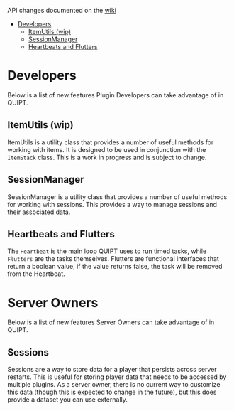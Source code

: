API changes documented on the [wiki](https://github.com/QuickScythe/QUIPT/wiki/)

<!-- TOC -->
* [Developers](#developers)
  * [ItemUtils (wip)](#itemutils-wip)
  * [SessionManager](#sessionmanager)
  * [Heartbeats and Flutters](#heartbeats-and-flutters)
<!-- TOC -->
# Developers
Below is a list of new features Plugin Developers can take advantage of in QUIPT.
## ItemUtils (wip)
ItemUtils is a utility class that provides a number of useful methods for working with items. It is designed to be used in conjunction with the `ItemStack` class. This is a work in progress and is subject to change.

## SessionManager
SessionManager is a utility class that provides a number of useful methods for working with sessions. This provides a way to manage sessions and their associated data.

## Heartbeats and Flutters
The `Heartbeat` is the main loop QUIPT uses to run timed tasks, while `Flutters` are the tasks themselves. Flutters are functional interfaces that return a boolean value, if the value returns false, the task will be removed from the Heartbeat.

# Server Owners
Below is a list of new features Server Owners can take advantage of in QUIPT.

## Sessions
Sessions are a way to store data for a player that persists across server restarts. This is useful for storing player data that needs to be accessed by multiple plugins. As a server owner, there is no current way to customize this data (though this is expected to change in the future), but this does provide a dataset you can use externally.